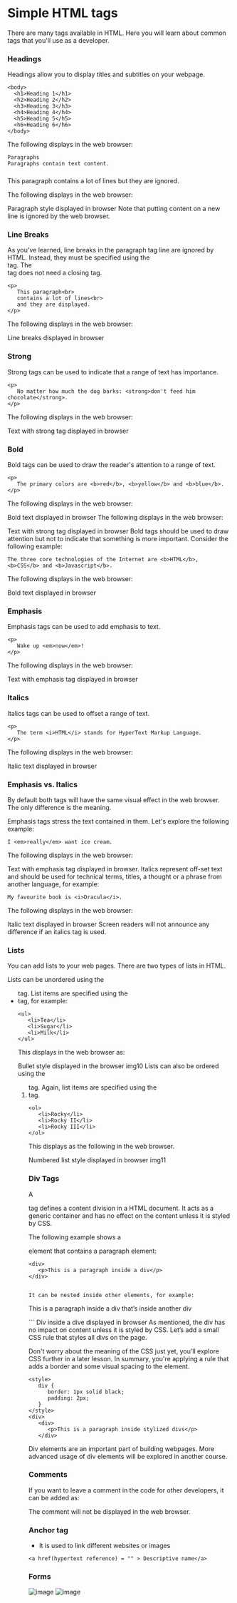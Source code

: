 # Simple HTML tags
There are many tags available in HTML. Here you will learn about common tags that you'll use as a developer.

###  Headings
Headings allow you to display titles and subtitles on your webpage.

```
<body>
  <h1>Heading 1</h1>
  <h2>Heading 2</h2>
  <h3>Heading 3</h3>
  <h4>Heading 4</h4>
  <h5>Heading 5</h5>
  <h6>Heading 6</h6>
</body>

```
The following displays in the web browser:

``` Heading style displayed in browser
Paragraphs
Paragraphs contain text content. 

```


### <p>
  
   This paragraph
   contains a lot of lines
   but they are ignored.
  
</p>
The following displays in the web browser: 

Paragraph style displayed in browser 
Note that putting content on a new line is ignored by the web browser.


### Line Breaks
As you've learned, line breaks in the paragraph tag line are ignored by HTML. Instead, they must be specified using the <br> tag. The <br> tag does not need a closing tag.

```
<p>
   This paragraph<br>
   contains a lot of lines<br>
   and they are displayed.
</p>
```

The following displays in the web browser: 

Line breaks displayed in browser 


### Strong

Strong tags can be used to indicate that a range of text has importance.

```
<p>
   No matter how much the dog barks: <strong>don't feed him chocolate</strong>.
</p>
```
The following displays in the web browser: 

Text with strong tag displayed in browser 


### Bold
Bold tags can be used to draw the reader's attention to a range of text.

```
<p>
   The primary colors are <b>red</b>, <b>yellow</b> and <b>blue</b>.
</p>
```
The following displays in the web browser: 

Bold text displayed in browser 
The following displays in the web browser: 

Text with strong tag displayed in browser 
Bold tags should be used to draw attention but not to indicate that something is more important. Consider the following example:
```
The three core technologies of the Internet are <b>HTML</b>, <b>CSS</b> and <b>Javascript</b>.
```
The following displays in the web browser: 

Bold text displayed in browser 

### Emphasis
Emphasis tags can be used to add emphasis to text.

```
<p>
   Wake up <em>now</em>!
</p>

```
The following displays in the web browser: 

Text with emphasis tag displayed in browser 

### Italics
Italics tags can be used to offset a range of text.

```
<p>
   The term <i>HTML</i> stands for HyperText Markup Language.
</p>
```
The following displays in the web browser: 

Italic text displayed in browser 

### Emphasis vs. Italics
By default both tags will have the same visual effect in the web browser. The only difference is the meaning.

Emphasis tags stress the text contained in them. Let's explore the following example:

```
I <em>really</em> want ice cream.
```
The following displays in the web browser: 

Text with emphasis tag displayed in browser. 
Italics represent off-set text and should be used for technical terms, titles, a thought or a phrase from another language, for example:

```
My favourite book is <i>Dracula</i>.
```
The following displays in the web browser: 

Italic text displayed in browser
Screen readers will not announce any difference if an italics tag is used.

### Lists
You can add lists to your web pages. There are two types of lists in HTML.

Lists can be unordered using the <ul> tag. List items are specified using the <li> tag, for example:

```
<ul>
   <li>Tea</li>
   <li>Sugar</li>
   <li>Milk</li>
</ul>
```
This displays in the web browser as:

Bullet style displayed in the browser img10
Lists can also be ordered using the <ol> tag. Again, list items are specified using the <li> tag.

```
<ol>
   <li>Rocky</li>
   <li>Rocky II</li>
   <li>Rocky III</li>
</ol>
```
This displays as the following in the web browser.

Numbered list style displayed in browser img11

### Div Tags
A <div> tag defines a content division in a HTML document. It acts as a generic container and has no effect on the content unless it is styled by CSS.

The following example shows a <div> element that contains a paragraph element:

```
<div>
   <p>This is a paragraph inside a div</p>
</div>
  

It can be nested inside other elements, for example:

```
<div>
   <div>
      <p>This is a paragraph inside a div that’s inside another div</p>
   </div>
</div>
```
Div inside a dive displayed in browser 
As mentioned, the div has no impact on content unless it is styled by CSS. Let’s add a small CSS rule that styles all divs on the page.

Don't worry about the meaning of the CSS just yet, you'll explore CSS further in a later lesson. In summary, you're applying a rule that adds a border and some visual spacing to the element.

```
<style>
   div {
      border: 1px solid black;
      padding: 2px;
   }
</style>
<div>
   <div>
      <p>This is a paragraph inside stylized divs</p>
   </div>
```

Div elements are an important part of building webpages. More advanced usage of div elements will be explored in another course.

### Comments
If you want to leave a comment in the code for other developers, it can be added as:

<!-- This is a comment --> 

The comment will not be displayed in the web browser.
### Anchor tag <a> </a>

  - It is used to link different websites or images
  
  ```
  <a href(hypertext reference) = "" > Descriptive name</a>
  ```  
  
 ### Forms
  
  ![image](https://user-images.githubusercontent.com/96974600/209425406-b762ee67-5961-4917-8c83-6384af548b24.png)
![image](https://user-images.githubusercontent.com/96974600/209425462-9b454c5b-fc25-4fcb-a508-b734001d995b.png)

